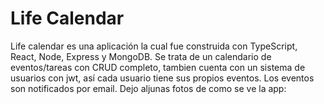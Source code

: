# Life Calendar
Life calendar es una aplicación la cual fue construida con TypeScript, React, Node, Express y MongoDB. Se trata de un calendario de eventos/tareas con CRUD completo, tambien cuenta con un sistema de usuarios con jwt, así cada usuario tiene sus propios eventos. Los eventos son notificados por email. Dejo aljunas fotos de como se ve la app:
